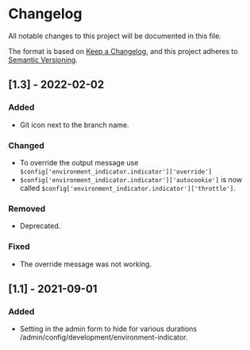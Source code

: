 # Changelog

All notable changes to this project will be documented in this file.

The format is based on [Keep a Changelog](https://keepachangelog.com/en/1.0.0/), and this project adheres to [Semantic Versioning](https://semver.org/spec/v2.0.0.html).

## [1.3] - 2022-02-02

### Added

- Git icon next to the branch name.

### Changed

- To override the output message use `$config['environment_indicator.indicator']['override']`
- `$config['environment_indicator.indicator']['autocookie']` is now called `$config['environment_indicator.indicator']['throttle']`.

### Removed

- Deprecated.

### Fixed

- The override message was not working.

## [1.1] - 2021-09-01

### Added

- Setting in the admin form to hide for various durations /admin/config/development/environment-indicator.
